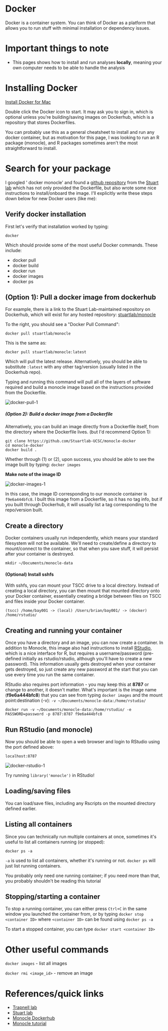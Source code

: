 # Docker

Docker is a container system. You can think of Docker as a platform that allows you to run stuff with 
minimal installation or dependency issues. 

# Important things to note

- This pages shows how to install and run analyses **locally**, meaning your own computer 
needs to be able to handle the analysis

# Installing Docker

[Install Docker for Mac](https://docs.docker.com/docker-for-mac/install/)

Double click the Docker icon to start. It may ask you to sign in, which is optional unless you're 
building/saving images on Dockerhub, which is a repository that stores Dockerfiles. 

You can probably use this as a general cheatsheet to install and run any docker container, 
but as motivation for this page, I was looking to run an R package (monocle), and R packages 
sometimes aren't the most straightforward to install. 

# Search for your package

I googled ' docker monocle' and found a 
[github repository](https://github.com/Stuartlab-UCSC/monocle-docker) 
from the [Stuart lab](https://jstuart.soe.ucsc.edu/) which has not only provided the Dockerfile, 
but also wrote some nice instructions to install/onboard the image. I'll explicitly write these steps 
down below for new Docker users (like me):

## Verify docker installation

First let's verify that installation worked by typing: 

```docker```

Which should provide some of the most useful Docker commands. These include:
- docker pull 
- docker build
- docker run
- docker images
- docker ps

## (Option 1): Pull a docker image from dockerhub 

For example, there is a link to the Stuart Lab-maintained repository 
on Dockerhub, which will exist for any hosted repository: [stuartlab/monocle](stuartlab/monocle)

To the right, you should see a "Docker Pull Command":

```docker pull stuartlab/monocle```

This is the same as:

```docker pull stuartlab/monocle:latest```


Which will pull the latest release. Alternatively, you should be able to substitute ```:latest``` 
with any other tag/version (usually listed in the Dockerhub repo).

Typing and running this command will pull all of the layers of software required and 
build a monocle image based on the instructions provided from the Dockerfile. 

![docker-pull-1](http://byee4.github.io/img/docker-pull-example-1.png)

##### (Option 2): Build a docker image from a Dockerfile

Alternatively, you can build an image directly from a Dockerfile itself, 
from the directory where the Dockerfile lives. 
(but I'd recommend Option 1):

```
git clone https://github.com/Stuartlab-UCSC/monocle-docker
cd monocle-docker
docker build .
```

Whether through (1) or (2), upon success, you should be able to see the image built by typing: 
```docker images```

**Make note of the image ID**

![docker-images-1](http://byee4.github.io/img/docker-images-example-1.png)

In this case, the image ID corresponding to our monocle container is ```f9e6a444bfc8```. I built this 
image from a Dockerfile, so it has no tag info, but if you built through Dockerhub, it will usually 
list a tag corresponding to the repo/version built.

## Create a directory

Docker containers usually run independently, which means your standard filesystem will not be available. 
We'll need to create/define a directory to mount/connect to the container, so that when you save stuff, it will 
persist after your container is destroyed. 

```mkdir ~/Documents/monocle-data```

#### (Optional) Install sshfs

With sshfs, you can mount your TSCC drive to a local directory. Instead of creating a local directory,
you can then mount that mounted directory onto your Docker container, essentially creating a bridge 
between files on TSCC and files inside your Docker container.

```(tscc) /home/bay001 -> (local) /Users/brian/bay001/ -> (docker) /home/rstudio/ ```

## Creating and running your container

Once you have a directory and an image, you can now create a container. In addition to Monocle, 
this image also had instructions to install [RStudio](https://www.rstudio.com/), which is a nice interface for R, but 
requires a username/password (pre-defined initially as rstudio/rstudio, although you'll have to 
create a new password). This information usually gets destroyed when your container gets destroyed, 
so just create any new password at the start that you can use every time you run the same container. 

RStudio also requires port information - you may keep this at **8787** or change to another, it doesn't 
matter. What's important is the image name (**f9e6a444bfc8**) that you can see from typing ```docker images```
and the mount point:destination (-v): ```-v ~/Documents/monocle-data:/home/rstudio/```

```docker run -v ~/Documents/monocle-data:/home/rstudio/ -e PASSWORD=password -p 8787:8787 f9e6a444bfc8```

## Run RStudio (and monocle)

Now you should be able to open a web browser and login to RStudio using the port defined above:

```localhost:8787```

![docker-rstudio-1](http://byee4.github.io/img/rstudio-example-2.png)

Try running ```library('monocle')``` in RStudio!

## Loading/saving files

You can load/save files, including any Rscripts on the mounted directory defined earlier. 

## Listing all containers 

Since you can technically run multiple containers at once, sometimes it's useful to list all containers 
running (or stopped):

```docker ps -a```

```-a``` is used to list all containers, whether it's running or not. ```docker ps``` will just list running containers.

You probably only need one running container; if you need more than that, you probably shouldn't be reading this tutorial

## Stopping/starting a container

To stop a running container, you can either press ```Ctrl+C``` in the same window you launched the container 
from, or by typing ```docker stop <container ID>``` where ```<container ID>``` can be found using ```docker ps -a```

To start a stopped container, you can type ```docker start <container ID>```

# Other useful commands

```docker images``` - list all images

```docker rmi <image_id>``` - remove an image

# References/quick links

- [Trapnell lab](http://cole-trapnell-lab.github.io/)
- [Stuart lab](https://jstuart.soe.ucsc.edu/)
- [Monocle Dockerhub](https://hub.docker.com/r/stuartlab/monocle/)
- [Monocle tutorial](http://cole-trapnell-lab.github.io/monocle-release/docs/#recommended-analysis-protocol)
